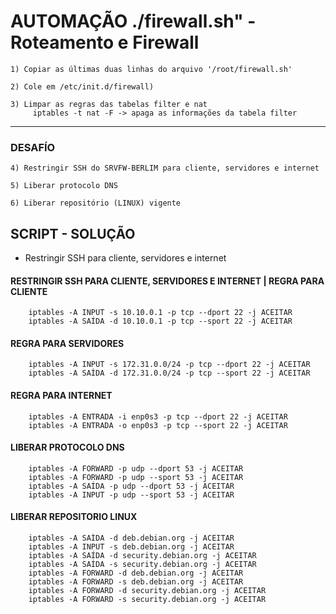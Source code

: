 # AUTOMAÇÃO ./firewall.sh" - Roteamento e Firewall

    1) Copiar as últimas duas linhas do arquivo '/root/firewall.sh'

    2) Cole em /etc/init.d/firewall) 
    
    3) Limpar as regras das tabelas filter e nat
         iptables -t nat -F -> apaga as informações da tabela filter

--------------------------------------------------------------------

### DESAFÍO 

    4) Restringir SSH do SRVFW-BERLIM para cliente, servidores e internet

    5) Liberar protocolo DNS

    6) Liberar repositório (LINUX) vigente

## SCRIPT - SOLUÇÃO

* Restringir SSH para cliente, servidores e internet

#### RESTRINGIR SSH PARA CLIENTE, SERVIDORES E INTERNET | REGRA PARA CLIENTE
        iptables -A INPUT -s 10.10.0.1 -p tcp --dport 22 -j ACEITAR
        iptables -A SAÍDA -d 10.10.0.1 -p tcp --sport 22 -j ACEITAR

#### REGRA PARA SERVIDORES
        iptables -A INPUT -s 172.31.0.0/24 -p tcp --dport 22 -j ACEITAR
        iptables -A SAÍDA -d 172.31.0.0/24 -p tcp --sport 22 -j ACEITAR

#### REGRA PARA INTERNET
        iptables -A ENTRADA -i enp0s3 -p tcp --dport 22 -j ACEITAR
        iptables -A ENTRADA -o enp0s3 -p tcp --sport 22 -j ACEITAR


#### LIBERAR PROTOCOLO DNS
        iptables -A FORWARD -p udp --dport 53 -j ACEITAR
        iptables -A FORWARD -p udp --sport 53 -j ACEITAR
        iptables -A SAÍDA -p udp --dport 53 -j ACEITAR
        iptables -A INPUT -p udp --sport 53 -j ACEITAR

        
#### LIBERAR REPOSITORIO LINUX
        iptables -A SAÍDA -d deb.debian.org -j ACEITAR
        iptables -A INPUT -s deb.debian.org -j ACEITAR
        iptables -A SAÍDA -d security.debian.org -j ACEITAR
        iptables -A SAÍDA -s security.debian.org -j ACEITAR
        iptables -A FORWARD -d deb.debian.org -j ACEITAR
        iptables -A FORWARD -s deb.debian.org -j ACEITAR
        iptables -A FORWARD -d security.debian.org -j ACEITAR
        iptables -A FORWARD -s security.debian.org -j ACEITAR

        
